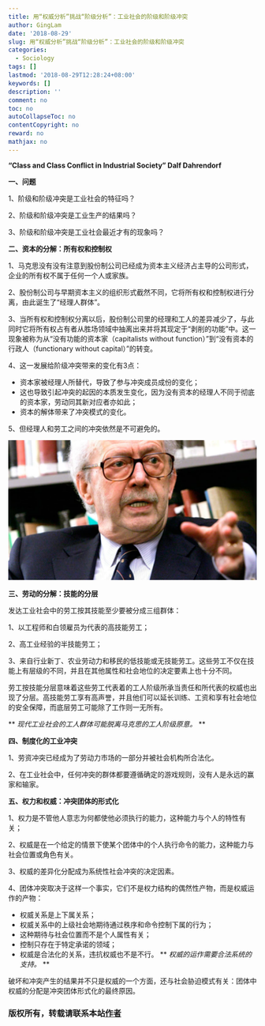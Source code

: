 ```yaml
---
title: 用“权威分析”挑战“阶级分析”：工业社会的阶级和阶级冲突
author: GingLam
date: '2018-08-29'
slug: 用“权威分析”挑战“阶级分析”：工业社会的阶级和阶级冲突
categories:
  - Sociology
tags: []
lastmod: '2018-08-29T12:28:24+08:00'
keywords: []
description: ''
comment: no
toc: no
autoCollapseToc: no
contentCopyright: no
reward: no
mathjax: no
---
```


**“Class and Class Conflict in Industrial Society” Dalf Dahrendorf**

**一、问题**

1、阶级和阶级冲突是工业社会的特征吗？

2、阶级和阶级冲突是工业生产的结果吗？

3、阶级和阶级冲突是工业社会最近才有的现象吗？

**二、资本的分解：所有权和控制权**

1、马克思没有没有注意到股份制公司已经成为资本主义经济占主导的公司形式，企业的所有权不属于任何一个人或家族。

2、股份制公司与早期资本主义的组织形式截然不同，它将所有权和控制权进行分离，由此诞生了“经理人群体”。

3、当所有权和控制权分离以后，股份制公司里的经理和工人的差异减少了，与此同时它将所有权占有者从胜场领域中抽离出来并将其现定于“剥削的功能”中。这一现象被称为从“没有功能的资本家（capitalists without function）”到“没有资本的行政人（functionary without capital）”的转变。

4、这一发展给阶级冲突带来的变化有3点：

- 资本家被经理人所替代，导致了参与冲突成员成份的变化；
- 这也导致引起冲突的起因的本质发生变化，因为没有资本的经理人不同于彻底的资本家，劳动同其新对应者亦如此；
- 资本的解体带来了冲突模式的变化。

5、但经理人和劳工之间的冲突依然是不可避免的。

<div align=center><img src="https://raw.githubusercontent.com/GingLam/Storage/master/Dahrendorf.png"></div>

<!--more-->

**三、劳动的分解：技能的分层**

发达工业社会中的劳工按其技能至少要被分成三组群体：

1、以工程师和白领雇员为代表的高技能劳工；

2、高工业经验的半技能劳工；

3、来自行业新丁、农业劳动力和移民的低技能或无技能劳工。这些劳工不仅在技能上有层级的不同，并且在其他属性和社会地位的决定要素上也十分不同。

劳工按技能分层意味着这些劳工代表着的工人阶级所承当责任和所代表的权威也出现了分层。高技能劳工享有高声誉，并且他们可以延长训练、工资和享有社会地位的安全保障，而底层劳工可能除了工作则一无所有。

** *现代工业社会的工人群体可能脱离马克思的工人阶级原意。* **


**四、制度化的工业冲突**

1、劳资冲突已经成为了劳动力市场的一部分并被社会机构所合法化。

2、在工业社会中，任何冲突的群体都要遵循确定的游戏规则，没有人是永远的赢家和输家。

**五、权力和权威：冲突团体的形式化**

1、权力是不管他人意志为何都使他必须执行的能力，这种能力与个人的特性有关；

2、权威是在一个给定的情景下使某个团体中的个人执行命令的能力，这种能力与社会位置或角色有关。

3、权威的差异化分配成为系统性社会冲突的决定因素。

4、团体冲突取决于这样一个事实，它们不是权力结构的偶然性产物，而是权威运作的产物：

- 权威关系是上下属关系；
- 权威关系中的上级社会地期待通过秩序和命令控制下属的行为；
- 这种期待与社会位置而不是个人属性有关；
- 控制只存在于特定承诺的领域；
- 权威是合法化的关系，违抗权威也不是不行。
** *权威的运作需要合法系统的支持。* **

破坏和冲突产生的结果并不只是权威的一个方面，还与社会胁迫模式有关：团体中权威的分配是冲突团体形式化的最终原因。



### 版权所有，转载请联系本站[作者](mailto:linj83@mail2.sysu.edu.cn)
